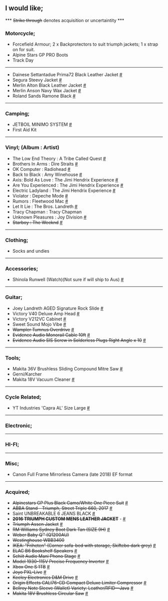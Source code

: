 

## I would like;

*** ~~Strike through~~ denotes acquisition or uncertaintity ***

### Motorcycle;

- Forcefield Armour; 2 x Backprotectors to suit triumph jackets; 1 x strap on for suit.
- Alpine Stars GP PRO Boots
- Track Day


---

- Dainese Settantadue Prima72 Black Leather Jacket [#](https://www.bikebiz.com.au/dainese-settantadue-prima72-black-leather-jacket)
- Segura Steevy Jacket [#](https://www.bikebiz.com.au/segura-steevy-jacket)
- Merlin Alton Black Leather Jacket [#](https://www.bikebiz.com.au/merlin-alton-black-leather-jacket)
- Merlin Anson Navy Wax Jacket [#](https://www.bikebiz.com.au/merlin-anson-navy-wax-jacket)
- Roland Sands Ramone Black [#](https://www.rolandsands.com/product/533/ramone/black)

---

### Camping;

- JETBOIL MINIMO SYSTEM [#](https://www.anacondastores.com/camping-hiking/camp-cooking/camp-cooking-appliances/jetboil-minimo-system/BP90079036)
- First Aid Kit

---

### Vinyl; (Album : Artist)

- The Low End Theory : A Tribe Called Quest [#]()
- Brothers In Arms : Dire Straits [#]()
- OK Computer : Radiohead [#]()
- Back to Black : Amy Winehouse [#]()
- Axis: Bold As Love : The Jimi Hendrix Experience [#]()
- Are You Experienced : The Jimi Hendrix Experience [#]()
- Electric Ladyland : The Jimi Hendrix Experience [#]()
- Violator : Depeche Mode [#]()
- Rumors : Fleetwood Mac [#]()
- Let It Lie : The Bros. Landreth [#]()
- Tracy Chapman : Tracy Chapman
- Unknown Pleasures : Joy Division [#]()
- ~~Starboy : The Weeknd~~ [#]()

---

### Clothing;

- Socks and undies

---

### Accessories;

- Shinola Runwell (Watch)(Not sure if will ship to Aus) [#](https://www.shinola.com/mens/watches/all/the-runwell/therunwell47-leather-band-watch-s038.html)

---

### Guitar;

- Joey Landreth AGED Signature Rock Slide [#](http://www.therockslide.com/shop/the-bros-landreth/)
- Victory V40 Deluxe Amp Head [#](https://guitarfactory.net/collections/victory-amplification/products/victory-v40-h-deluxe-head)
- Victory V212VC Cabinet [#](https://guitarfactory.net/collections/victory-amplification/products/victory-v212vc-cabinet)
- Sweet Sound Mojo Vibe [#](https://www.deluxeguitars.com.au/products/sweet-sound-mojo-vibe)
- ~~Wampler Tumnus Overdrive~~ [#](https://www.pedalempire.com.au/products/tumnus-mythical-overdrive)
- ~~Evidence Audio Monorail Cable 10ft~~ [#](https://www.pedalempire.com.au/collections/cables/products/evidence-audio-monorail-cable-to-suit-sis-plugs)
- ~~Evidence Audio SIS Screw in Solderless Plugs Right Angle x 10~~ [#](https://www.pedalempire.com.au/collections/cables/products/evidence-audio-sis-screw-in-solderless-1-4-plugs?variant=32621355594)

---

### Tools;

- Makita 36V Brushless Sliding Compound Mitre Saw [#](https://www.totaltools.com.au/brands/makita/18vx2-brushless-sliding-compound-mitre-saw-skin-with-bonus)
- Gerni/Karcher
- Makita 18V Vacuum Cleaner [#](https://www.totaltools.com.au/114518-makita-18v-650ml-vacuum-cleaner-bare-dcl181fzwx)

---

### Cycle Related;

- YT Industries 'Capra AL' Size Large [#](https://au.yt-industries.com/detail/index/sArticle/1309/sCategory/342)

---

### Electronic;

---

### HI-FI;

---

### Misc;

- Canon Full Frame Mirrorless Camera (late 2018) EF format

---

### Acquired;

- ~~Alpinestars GP Plus Black Camo/White One Piece Suit~~ [#](https://www.bikebiz.com.au/alpinestars-gp-plus-black-camo-white-one-piece-suit)
- ~~ABBA Stand - Triumph, Street Triple 660, 2017~~ [#](https://abbastandsaus.com/product-detail.asp?pid=1)
- Saint UNBREAKABLE 6 JEANS BLACK [#](https://www.saint.cc/unbreakable-6-jeans-black-coated)
- ~~**2016 TRIUMPH CUSTOM MENS LEATHER JACKET**~~ - [#](https://www.peterstevens.com.au/riding-gear/brand/triumph/riding-gear/triumph-genuine-custom-mens-leather-jacket.html)
- ~~Triumph Assen Jacket~~ [#](https://www.bikebiz.com.au/triumph-accessories-triumph-assen-jacket?gclid=CjwKCAjwgabeBRBuEiwACD4R5t6VwQjJ26cIBv51Ci1mkMVDDU4wKBiFtlU2RmfGuoPhxx4RLCK1dRoC5eoQAvD_BwE)
- ~~RM Williams Sydney Boot Dark Tan (SIZE 9H)~~ [#](http://www.rmwilliams.com.au/sydney-boot/B544Y_13FGCW06.html?lang=en_AU#lang=en_AU&start=1)
- ~~Weber Baby Q™ (Q1200AU)~~
- ~~Westinghouse WBB3400~~
- ~~IKEA: "Friheten" (Corner sofa-bed with storage, Skiftebo dark grey)~~ [#](http://www.ikea.com/au/en/catalog/products/S09216703/#/S09216755)
- ~~ELAC B6 Bookshelf Speakers~~ [#](https://www.apollohifi.com.au/elac-debut-b6-bookshelf-speaker.html)
- ~~Schiit Audio Mani Phono Stage~~ [#](https://addictedtoaudio.com.au/products/schiit-audio-mani-phono-stage)
- ~~Model 1930-115V Precise Frequency Inverter~~ [#](http://www.kensclockclinic.com/products/1930-115v/)
- ~~Xbox One S 1TB~~ [#]()
- ~~Joyo PXL-Live~~ [#](https://www.artistguitars.com.au/buy/joyo-pxl-live-multiple-efx-loop-pedal-system-with/12454)
- ~~Keeley Electronics D&M Drive~~ [#](https://www.pedalempire.com.au/products/keeley-electronics-d-m-drive-pre-order)
- ~~Origin Effects CALI76-CD Compact Deluxe Limiter Compressor~~ [#](https://www.pedalempire.com.au/products/cali76-cd-compact-series-limiter-compressor)
- ~~Bellroy Note Sleeve (Wallet) Variety: Leather/RFID—Java~~ [#](https://bellroy.com/products/note-sleeve-wallet/leather_rfid/java#image-6)
- ~~Makita 18V Brushless Circular Saw~~ [#](https://www.totaltools.com.au/power-tools/cordless-tools/circular-saws/98920-makita-18v-brushless-165mm-circular-saw-dhs680z)
